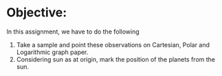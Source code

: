 # Objective:

In this assignment, we have to do the following

  1. Take a sample and point these observations on Cartesian, Polar and Logarithmic graph paper.
  2. Considering sun as at origin, mark the position of the planets from the sun. 
